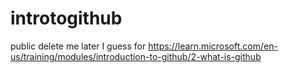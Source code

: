 # introtogithub
public delete me later I guess
for https://learn.microsoft.com/en-us/training/modules/introduction-to-github/2-what-is-github
